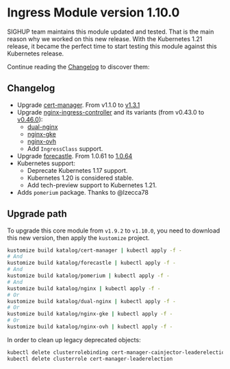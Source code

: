 # Ingress Module version 1.10.0

SIGHUP team maintains this module updated and tested. That is the main reason why we worked on this new release.
With the Kubernetes 1.21 release, it became the perfect time to start testing this module against this Kubernetes
release.

Continue reading the [Changelog](#changelog) to discover them:

## Changelog

- Upgrade [cert-manager](../../katalog/cert-manager). From v1.1.0 to
[v1.3.1](https://github.com/jetstack/cert-manager/releases/tag/v1.3.1)
- Upgrade [nginx-ingress-controller](../../katalog/nginx) and its variants
(from v0.43.0 to [v0.46.0](https://github.com/kubernetes/ingress-nginx/releases/tag/controller-v0.46.0)):
  - [dual-nginx](../../katalog/dual-nginx)
  - [nginx-gke](../../katalog/nginx-gke)
  - [nginx-ovh](../../katalog/nginx-ovh)
  - Add `IngressClass` support.
- Upgrade [forecastle](../../katalog/forecastle). From 1.0.61 to
[1.0.64](https://github.com/stakater/Forecastle/releases/tag/v1.0.64)
- Kubernetes support:
  - Deprecate Kubernetes 1.17 support.
  - Kubernetes 1.20 is considered stable.
  - Add tech-preview support to Kubernetes 1.21.
- Adds `pomerium` package. Thanks to @lzecca78

## Upgrade path

To upgrade this core module from `v1.9.2` to `v1.10.0`, you need to download this new version, then apply the
`kustomize` project.

```bash
kustomize build katalog/cert-manager | kubectl apply -f -
# And
kustomize build katalog/forecastle | kubectl apply -f -
# And
kustomize build katalog/pomerium | kubectl apply -f -
# And
kustomize build katalog/nginx | kubectl apply -f -
# Or
kustomize build katalog/dual-nginx | kubectl apply -f -
# Or
kustomize build katalog/nginx-gke | kubectl apply -f -
# Or
kustomize build katalog/nginx-ovh | kubectl apply -f -
```

In order to clean up legacy deprecated objects:

```bash
kubectl delete clusterrolebinding cert-manager-cainjector-leaderelection cert-manager-leaderelection
kubectl delete clusterrole cert-manager-leaderelection
```
